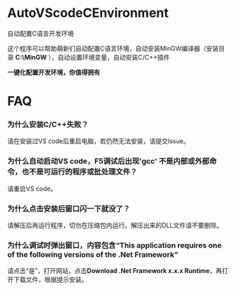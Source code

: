 # AutoVScodeCEnvironment
自动配置C语言开发环境

这个程序可以帮助萌新们自动配置C语言环境，自动安装MinGW编译器（安装目录
**C:\\MinGW**
），自动设置环境变量，自动安装C/C++插件

**一键化配置开发环境，你值得拥有**

# FAQ

### 为什么安装C/C++失败？
请在安装过VS code后重启电脑，若仍然无法安装，请提交Issue。

### 为什么自动启动VS code，F5调试后出现'gcc' 不是内部或外部命令，也不是可运行的程序或批处理文件？
请重启VS code。

### 为什么点击安装后窗口闪一下就没了？
请解压后再运行程序，切勿在压缩包内运行。解压出来的DLL文件请不要删除。

### 为什么调试时弹出窗口，内容包含“This application requires one of the following versions of the .Net Framework”
请点击“是”，打开网站，点击**Download .Net Framework x.x.x Runtime**，再打开下载文件，根据提示安装。
